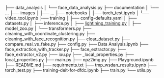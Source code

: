 

├── data_analysis
│   └── face_data_analysis.py
├── documentation
│   └── ...
├── images
│   ├──  ...
├── notebooks
│   ├── torch_test.ipynb
│   └── video_tool.ipynb
├── training
│   ├── config-defaults.yaml
│   ├── datasets.py
│   ├── inference.py
│   ├── [lightining_training.py](../training/lightining_training.py)
│   ├── model_zoo.py
│   └── transformers.py
├── cleaning_with_coordinate_clustering.py
├── cleaning_with_face_recognition.py
├── clear_dataset.py
├── compare_real_vs_fake.py
├── config.py
├── Data Analysis.ipynb
├── face_extraction_with_tracker.py
├── face_extractor.py
├── face_extractor_v2.py
├── iou.py
├── _local_properties.py
├── local_properties.py
├── main.py
├── npz2img.py
├── Playground.ipynb
├── README.md
├── requirments.txt
├── tmp_wsdan_results.ipynb
├── torch_test.py
├── training-deit-for-dfdc.ipynb
├── train.py
└── utils.py